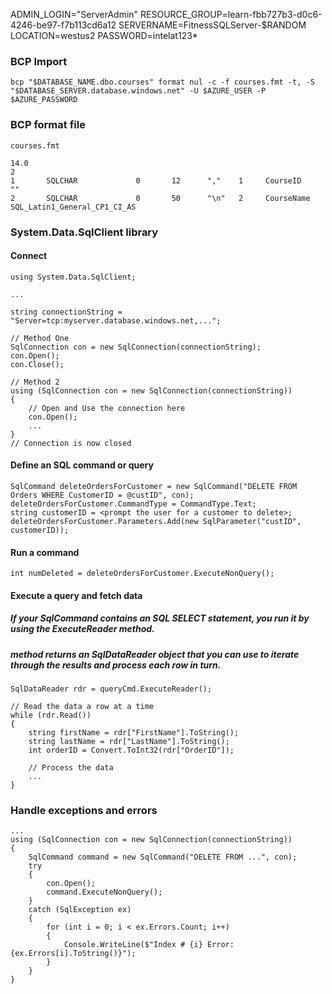 ADMIN_LOGIN="ServerAdmin"
RESOURCE_GROUP=learn-fbb727b3-d0c6-4246-be97-f7b113cd6a12
SERVERNAME=FitnessSQLServer-$RANDOM
LOCATION=westus2
PASSWORD=intelat123*


### BCP Import

```
bcp "$DATABASE_NAME.dbo.courses" format nul -c -f courses.fmt -t, -S "$DATABASE_SERVER.database.windows.net" -U $AZURE_USER -P $AZURE_PASSWORD
```

### BCP format file

```
courses.fmt

14.0
2
1       SQLCHAR             0       12      ","    1     CourseID                                     ""
2       SQLCHAR             0       50      "\n"   2     CourseName                                   SQL_Latin1_General_CP1_CI_AS
```

### System.Data.SqlClient library

#### Connect 

```
using System.Data.SqlClient;

...

string connectionString = "Server=tcp:myserver.database.windows.net,...";

// Method One
SqlConnection con = new SqlConnection(connectionString);
con.Open();
con.Close();

// Method 2
using (SqlConnection con = new SqlConnection(connectionString))
{
    // Open and Use the connection here
    con.Open();
    ...
}
// Connection is now closed
```

#### Define an SQL command or query
```
SqlCommand deleteOrdersForCustomer = new SqlCommand("DELETE FROM Orders WHERE CustomerID = @custID", con);
deleteOrdersForCustomer.CommandType = CommandType.Text;
string customerID = <prompt the user for a customer to delete>;
deleteOrdersForCustomer.Parameters.Add(new SqlParameter("custID", customerID));
```

#### Run a command
```
int numDeleted = deleteOrdersForCustomer.ExecuteNonQuery();
```

#### Execute a query and fetch data
##### If your SqlCommand contains an SQL SELECT statement, you run it by using the ExecuteReader method. 
##### method returns an SqlDataReader object that you can use to iterate through the results and process each row in turn.
```
SqlDataReader rdr = queryCmd.ExecuteReader();

// Read the data a row at a time
while (rdr.Read())
{
    string firstName = rdr["FirstName"].ToString();
    string lastName = rdr["LastName"].ToString();
    int orderID = Convert.ToInt32(rdr["OrderID"]);

    // Process the data
    ...
}
```

### Handle exceptions and errors
```
...
using (SqlConnection con = new SqlConnection(connectionString))
{
    SqlCommand command = new SqlCommand("DELETE FROM ...", con);
    try
    {
        con.Open();
        command.ExecuteNonQuery();
    }
    catch (SqlException ex)
    {
        for (int i = 0; i < ex.Errors.Count; i++)
        {
            Console.WriteLine($"Index # {i} Error: {ex.Errors[i].ToString()}");
        }
    }
}
```
